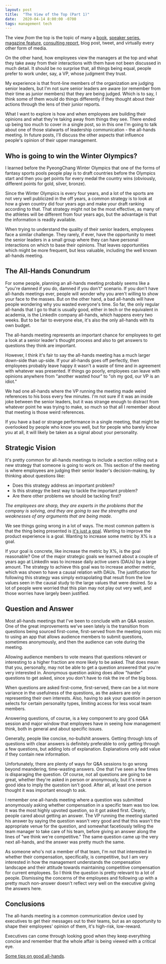 ```yaml
---
layout: post
title:  "The View of the Top (Part 1)"
date:   2020-04-14 8:00:00 -0700
tags: management tech
---
```

The view _from_ the top is the topic of many a [book](https://www.amazon.com/dp/B00JT8K39C/ref=dp-kindle-redirect?_encoding=UTF8&btkr=1), [speaker series](https://www.gsb.stanford.edu/experience/learning/guest-speakers/view-top), [magazine feature](https://www.forbes.com/views-from-the-top/#4a83328c4b81), [consulting report](https://home.kpmg/xx/en/home/insights/2015/10/view-from-top.html), blog post, tweet, and virtually every other form of media.

On the other hand, how employees view the managers at the top and what they take away from their interactions with them have not been discussed in much detail. It should be no surprise that, all things being equal, people prefer to work under, say, a VP, whose judgment they trust.

My experience is that front-line members of the organization are judging senior leaders, but I'm not sure senior leaders are aware (or remember from their time as junior members) that they are being judged. Which is to say, I think some of them would do things differently if they thought about their actions through the lens of their junior reports.

What I want to explore is how and when employees are building their opinions and what they're taking away from things they see. There ended up being too much to cover in a single post, so in this one I'm going to talk about one of those stalwarts of leadership communication - the all-hands meeting. In future posts, I'll discuss the other aspects that influence people's opinion of their upper management.

## Who is going to win the Winter Olympics?

I learned before the PyeongChang Winter Olympics that one of the forms of fantasy sports pools people play is to draft countries before the Olympics start and then you get points for every medal the country wins (obviously, different points for gold, silver, bronze).

Since the Winter Olympics is every four years, and a lot of the sports are not very well publicized in the off years, a common strategy is to look at how a given country did four years ago and make your draft ranking according to that. That strategy might not be the most effective, as many of the athletes will be different from four years ago, but the advantage is that the information is readily available.

When trying to understand the quality of their senior leaders, employees face a similar challenge. They rarely, if ever, have the opportunity to meet the senior leaders in a small group where they can have personal interactions on which to base their opinions. That leaves opportunities which might be more frequent, but less valuable, including the well known all-hands meeting.

## The All-Hands Conundrum

For some people, planning an all-hands meeting probably seems like a "you're damned if you do, damned if you don't" scenario. If you don't have all-hands meetings ever, people will wonder why you aren't willing to show your face to the masses. But on the other hand, a bad all-hands will have people wondering why you wasted everyone's time. So far, the only regular all-hands that I go to that is usually good, either in tech or the equivalent in academia, is the LinkedIn company all-hands, which happens every two weeks. But to be fair to everyone else, it's also the only all-hands with its own budget.

The all-hands meeting represents an important chance for employees to get a look at a senior leader's thought process and also to get answers to questions they think are important.

However, I think it's fair to say the all-hands meeting has a much larger down-side than up-side. If your all-hands goes off perfectly, then employees probably leave happy it wasn't a waste of time and in agreement with whatever was presented. If things go poorly, employees can leave with opinions anywhere from "another wasted hour" to "oh my god, our VP is an idiot."

We had one all-hands where the VP running the meeting made weird references to his boss every few minutes. I'm not sure if it was an inside joke between the senior leaders, but it was strange enough to distract from whatever point he was trying to make, so much so that all I remember about that meeting is those weird references.

If you have a bad or strange performance in a single meeting, that might be overlooked by people who know you well, but for people who barely know you at all, it will likely be taken as a signal about your personality. 

## Strategic Vision

It's pretty common for all-hands meetings to include a section rolling out a new strategy that someone is going to work on. This section of the meeting is where employees are judging their senior leader's decision-making, by thinking about questions like:

- Does this strategy address an important problem?
- Is this strategy the best way to tackle the important problem?
- Are there other problems we should be tackling first?

*The employees are sharp, they are experts in the problems that the company is solving, and they are going to see the strengths and weaknesses of any arguments that are being made.*

We see things going wrong in a lot of ways. The most common pattern is that the thing being presented is [it's just a goal](https://hbr.org/2017/11/many-strategies-fail-because-theyre-not-actually-strategies). Wanting to improve the product experience is a goal. Wanting to increase some metric by X% is a goal.

If your goal is concrete, like increase the metric by X%, is the goal reasonable? One of the major strategic goals we learned about a couple of years ago at LinkedIn was to increase daily active users (DAUs) by a large amount. The strategy to achieve this goal was to increase another metric, which was shown to have a causal relation with DAUs. The justification for following this strategy was simply extrapolating that result from the low values seen in the causal study to the large values that were desired. So a lot of people were worried that this plan may not play out very well, and those worries have largely been justified.

## Question and Answer

Most all-hands meetings that I've been to conclude with an Q&A session. One of the great improvements we've seen lately is the transition from questions being sourced first-come, first-served from the meeting room mic to using an app that allows audience members to submit questions, sometimes anonymously, and then the audience can vote during the meeting.

Allowing audience members to vote means that questions relevant or interesting to a higher fraction are more likely to be asked. That does mean that you, personally, may not be able to get a question answered that you're very interested in. Anonymous question asking does allow "harder" questions to get asked, since you don't have to risk the ire of the big boss.

When questions are asked first-come, first-served, there can be a lot more variance in the usefulness of the questions, as the askers are only representing their own interests. Also, having to ask your question in person selects for certain personality types, limiting access for less vocal team members.

Answering questions, of course, is a key component to any good Q&A session and major window that employees have in seeing how management think, both in general and about specific issues.

Generally, people like concise, no-bullshit answers. Getting through lots of questions with clear answers is definitely preferable to only getting through a few questions, but adding lots of explanation. Explanations only add value if they contain new information.

Unfortunately, there are plenty of ways for Q&A sessions to go wrong beyond meandering, time-wasting answers. One that I've seen a few times is disparaging the question. Of course, not all questions are going to be great, whether they're asked in person or anonymously, but it's never a good idea to imply the question isn't good. After all, at least one person thought it was important enough to ask.

I remember one all-hands meeting where a question was submitted anonymously asking whether compensation in a specific team was too low. It was the most highly upvoted question, so it got asked first. Clearly, people cared about getting an answer. The VP running the meeting started his answer by saying the question wasn't very good and that this wasn't the appropriate venue for the question, and somewhat facetiously telling the team manager to take care of his team, before giving an answer along the lines of "we think we're competitive." The same question came up the very next all-hands, and the answer was pretty much the same.

As someone who's not a member of that team, I'm not that interested in whether their compensation, specifically, is competitive, but I am very interested in how the management understands the compensation landscape and their attitude towards maintaining competitive compensation for current employees. So I think the question is pretty relevant to a lot of people. Dismissing the concerns of the employees and following up with a pretty much non-answer doesn't reflect very well on the executive giving the answers here.

## Conclusions
The all-hands meeting is a common communication device used by executives to get their messages out to their teams, but as an opportunity to shape their employees' opinion of them, it's high-risk, low-reward.

Executives can come through looking good when they keep everything concise and remember that the whole affair is being viewed with a critical eye.



[Some tips on good all-hands](https://www.atlassian.com/blog/teamwork/how-to-create-better-all-hands-meetings).

